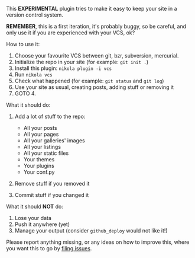 This **EXPERIMENTAL** plugin tries to make it easy to keep your site in a version control system.

**REMEMBER**, this is a first iteration, it's probably buggy, so be careful, and only use it
if you are experienced with your VCS, ok?

How to use it:

1. Choose your favourite VCS between git, bzr, subversion, mercurial.
2. Initialize the repo in your site (for example: ``git init .``)
3. Install this plugin: ``nikola plugin -i vcs``
4. Run ``nikola vcs``
5. Check what happened (for example: ``git status`` and ``git log``)
6. Use your site as usual, creating posts, adding stuff or removing it
7. GOTO 4.

What it should do:

1. Add a lot of stuff to the repo:

   * All your posts
   * All your pages
   * All your galleries' images
   * All your listings
   * All your static files
   * Your themes
   * Your plugins
   * Your conf.py

2. Remove stuff if you removed it
3. Commit stuff if you changed it

What it should **NOT** do:

1. Lose your data
2. Push it anywhere (yet)
3. Manage your output (consider ``github_deploy`` would not like it!)

Please report anything missing, or any ideas on how to improve this, where you want this to go
by [filing issues](https://github.com/getnikola/plugins/issues).

